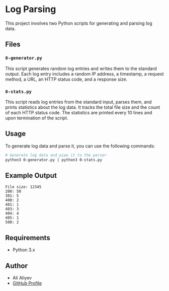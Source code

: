 # Log Parsing

This project involves two Python scripts for generating and parsing log data.

## Files

### `0-generator.py`

This script generates random log entries and writes them to the standard output. Each log entry includes a random IP address, a timestamp, a request method, a URL, an HTTP status code, and a response size.

### `0-stats.py`

This script reads log entries from the standard input, parses them, and prints statistics about the log data. It tracks the total file size and the count of each HTTP status code. The statistics are printed every 10 lines and upon termination of the script.

## Usage

To generate log data and parse it, you can use the following commands:

```sh
# Generate log data and pipe it to the parser
python3 0-generator.py | python3 0-stats.py
```

## Example Output

```
File size: 12345
200: 50
301: 5
400: 2
401: 1
403: 3
404: 4
405: 1
500: 2
```

## Requirements

- Python 3.x

## Author

- Ali Aliyev
- [GitHub Profile](https://github.com/alyvofficial)